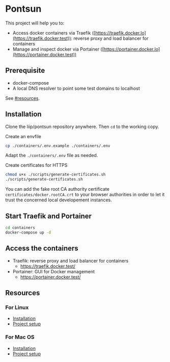 # Pontsun

This project will help you to:

* Access docker containers via Traefik ([https://traefik.docker.lo](https://traefik.docker.test)): reverse proxy and load balancer for containers
* Manage and inspect docker via Portainer ([https://portainer.docker.lo](https://portainer.docker.test))

## Prerequisite

- docker-compose
- A local DNS resolver to point some test domains to localhost

See [#resources](#Resources).

## Installation
Clone the liip/pontsun repository anywhere. Then `cd` to the working copy.

Create an envfile

```bash
cp ./containers/.env.example ./containers/.env
```

Adapt the `./containers/.env` file as needed.

Create certificates for HTTPS

```bash
chmod u+x ./scripts/generate-certificates.sh
./scripts/generate-certificates.sh
```

You can add the fake root CA authority certificate `certificates/docker.rootCA.crt` to your browser authorities in order to let it trust the concerned local developement instances.

## Start Traefik and Portainer

```bash
cd containers
docker-compose up -d
```

## Access the containers

- Traefik: reverse proxy and load balancer for containers
  - https://traefik.docker.test/
- Portainer: GUI for Docker management
  - https://portainer.docker.test/

## Resources

### For Linux

- [Installation](docs/installation-for-ubuntu.md)
- [Project setup](docs/project-setup-for-ubuntu.md)

### For Mac OS

- [Installation](docs/installation-for-mac.md)
- [Project setup](docs/project-setup-for-mac.md)
